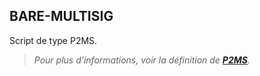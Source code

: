 ## BARE-MULTISIG

Script de type P2MS. 

> *Pour plus d'informations, voir la définition de **[P2MS](/dictionnaire/P.md#p2ms)**.*

